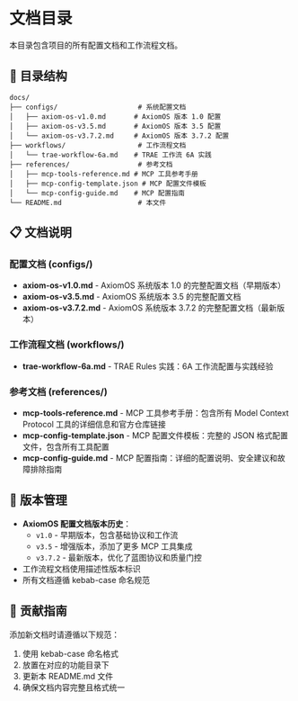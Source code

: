 # 文档目录

本目录包含项目的所有配置文档和工作流程文档。

## 📁 目录结构

```
docs/
├── configs/                    # 系统配置文档
│   ├── axiom-os-v1.0.md       # AxiomOS 版本 1.0 配置
│   ├── axiom-os-v3.5.md       # AxiomOS 版本 3.5 配置
│   └── axiom-os-v3.7.2.md     # AxiomOS 版本 3.7.2 配置
├── workflows/                  # 工作流程文档
│   └── trae-workflow-6a.md    # TRAE 工作流 6A 实践
├── references/                 # 参考文档
│   ├── mcp-tools-reference.md # MCP 工具参考手册
│   ├── mcp-config-template.json # MCP 配置文件模板
│   └── mcp-config-guide.md    # MCP 配置指南
└── README.md                   # 本文件
```

## 📋 文档说明

### 配置文档 (configs/)
- **axiom-os-v1.0.md** - AxiomOS 系统版本 1.0 的完整配置文档（早期版本）
- **axiom-os-v3.5.md** - AxiomOS 系统版本 3.5 的完整配置文档
- **axiom-os-v3.7.2.md** - AxiomOS 系统版本 3.7.2 的完整配置文档（最新版本）

### 工作流程文档 (workflows/)
- **trae-workflow-6a.md** - TRAE Rules 实践：6A 工作流配置与实践经验

### 参考文档 (references/)
- **mcp-tools-reference.md** - MCP 工具参考手册：包含所有 Model Context Protocol 工具的详细信息和官方仓库链接
- **mcp-config-template.json** - MCP 配置文件模板：完整的 JSON 格式配置文件，包含所有工具配置
- **mcp-config-guide.md** - MCP 配置指南：详细的配置说明、安全建议和故障排除指南

## 🔄 版本管理

- **AxiomOS 配置文档版本历史**：
  - `v1.0` - 早期版本，包含基础协议和工作流
  - `v3.5` - 增强版本，添加了更多 MCP 工具集成
  - `v3.7.2` - 最新版本，优化了蓝图协议和质量门控
- 工作流程文档使用描述性版本标识
- 所有文档遵循 kebab-case 命名规范

## 📝 贡献指南

添加新文档时请遵循以下规范：
1. 使用 kebab-case 命名格式
2. 放置在对应的功能目录下
3. 更新本 README.md 文件
4. 确保文档内容完整且格式统一
